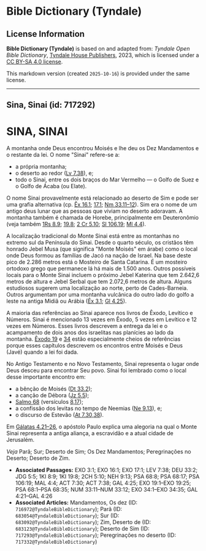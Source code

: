 # Bible Dictionary (Tyndale)

## License Information

**Bible Dictionary (Tyndale)** is based on and adapted from: _Tyndale Open Bible Dictionary_, [Tyndale House Publishers](https://tyndaleopenresources.com/), 2023, which is licensed under a [CC BY-SA 4.0 license](https://creativecommons.org/licenses/by-sa/4.0/legalcode.en).

This markdown version (created `2025-10-16`) is provided under the same license.



--------------------------------

## Sina, Sinai (id: 717292)

SINA, SINAI
===========

A montanha onde Deus encontrou Moisés e lhe deu os Dez Mandamentos e o restante da lei. O nome "Sinai" refere\-se a:

* a própria montanha;
* o deserto ao redor ([Lv 7\.38](https://ref.ly/Lev7:38)), e;
* todo o Sinai, entre os dois braços do Mar Vermelho — o Golfo de Suez e o Golfo de Ácaba (ou Elate).

O nome Sinai provavelmente está relacionado ao deserto de Sim e pode ser uma grafia alternativa (cp. [Êx 16\.1](https://ref.ly/Exod16:1); [17\.1](https://ref.ly/Exod17:1); [Nm 33\.11–12](https://ref.ly/Num33:11-Num33:12)). Sim era o nome de um antigo deus lunar que as pessoas que viviam no deserto adoravam. A montanha também é chamada de Horebe, principalmente em Deuteronômio (veja também [1Rs 8\.9](https://ref.ly/1Kgs8:9); [19\.8](https://ref.ly/1Kgs19:8); [2 Cr 5\.10](https://ref.ly/2Chr5:10); [Sl 106\.19](https://ref.ly/Ps106:19); [Ml 4\.4](https://ref.ly/Mal4:4)).

A localização tradicional do Monte Sinai está entre as montanhas no extremo sul da Península do Sinai. Desde o quarto século, os cristãos têm honrado Jebel Musa (que significa "Monte Moisés" em árabe) como o local onde Deus formou as famílias de Jacó na nação de Israel. Na base deste pico de 2\.286 metros está o Mosteiro de Santa Catarina. É um mosteiro ortodoxo grego que permanece lá há mais de 1\.500 anos. Outros possíveis locais para o Monte Sinai incluem o próximo Jebel Katerina que tem 2\.642,6 metros de altura e Jebel Serbal que tem 2\.072,6 metros de altura. Alguns estudiosos sugerem uma localização ao norte, perto de Cades\-Barneia. Outros argumentam por uma montanha vulcânica do outro lado do golfo a leste na antiga Midiã ou Arábia ([Êx 3\.1](https://ref.ly/Exod3:1); [Gl 4\.25](https://ref.ly/Gal4:25)).

A maioria das referências ao Sinai aparece nos livros de Êxodo, Levítico e Números. Sinai é mencionado 13 vezes em Êxodo, 5 vezes em Levítico e 12 vezes em Números. Esses livros descrevem a entrega da lei e o acampamento de dois anos dos israelitas nas planícies ao lado da montanha. [Êxodo 19](https://ref.ly/Exod19:1-Exod19:25) e [34](https://ref.ly/Exod34:1-Exod34:35) estão especialmente cheios de referências porque esses capítulos descrevem os encontros entre Moisés e Deus (Javé) quando a lei foi dada.

No Antigo Testamento e no Novo Testamento, Sinai representa o lugar onde Deus desceu para encontrar Seu povo. Sinai foi lembrado como o local desse importante encontro em:

* a bênção de Moisés ([Dt 33\.2](https://ref.ly/Deut33:2));
* a canção de Débora ([Jz 5\.5](https://ref.ly/Judg5:5));
* [Salmo 68](https://ref.ly/Ps68:1-Ps68:35) (versículos [8,17](https://ref.ly/Ps68:8,Ps68:17));
* a confissão dos levitas no tempo de Neemias ([Ne 9\.13](https://ref.ly/Neh9:13)), e;
* o discurso de Estevão ([At 7\.30,38](https://ref.ly/Acts7:30,Acts7:38)).

Em [Gálatas 4\.21–26](https://ref.ly/Gal4:21-Gal4:26), o apóstolo Paulo explica uma alegoria na qual o Monte Sinai representa a antiga aliança, a escravidão e a atual cidade de Jerusalém.

*Veja* Parã; Sur; Deserto de Sim; Os Dez Mandamentos; Peregrinações no Deserto; Deserto de Zim.

* **Associated Passages:** EXO 3:1; EXO 16:1; EXO 17:1; LEV 7:38; DEU 33:2; JDG 5:5; 1KI 8:9; 1KI 19:8; 2CH 5:10; NEH 9:13; PSA 68:8; PSA 68:17; PSA 106:19; MAL 4:4; ACT 7:30; ACT 7:38; GAL 4:25; EXO 19:1–EXO 19:25; PSA 68:1–PSA 68:35; NUM 33:11–NUM 33:12; EXO 34:1–EXO 34:35; GAL 4:21–GAL 4:26
* **Associated Articles:** Mandamentos, Os dez (ID: `716972@TyndaleBibleDictionary`); Parã (ID: `683054@TyndaleBibleDictionary`); Sur (ID: `683092@TyndaleBibleDictionary`); Zim, Deserto de (ID: `683123@TyndaleBibleDictionary`); Deserto de Sim (ID: `717293@TyndaleBibleDictionary`); Peregrinações no deserto (ID: `717332@TyndaleBibleDictionary`)

